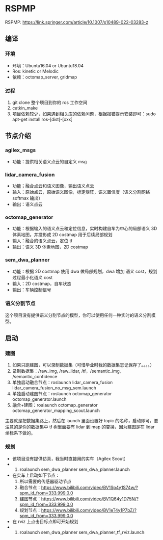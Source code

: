 # RSPMP

RSPMP: https://link.springer.com/article/10.1007/s10489-022-03283-z


## 编译
### 环境
- 环境：Ubuntu16.04 or Ubuntu18.04
- Ros: kinetic or Melodic
- 依赖：octomap_server, gridmap

### 过程
1. git clone 整个项目到你的 ros 工作空间
2. catkin_make
3. 项目依赖较少，如果遇到相关库的依赖问题，根据报错提示安装即可：sudo apt-get install ros-[dist]-[xxx]


## 节点介绍
### agilex_msgs
- 功能：提供相关语义点云的自定义 msg

### lidar_camera_fusion
- 功能；融合点云和语义图像，输出语义点云
- 输入：原始点云，原始语义图像，标定矩阵，语义置信度（语义分割网络 softmax 输出）
- 输出：语义点云

### octomap_generator
- 功能：根据输入的语义点云和定位信息，实时构建自车为中心的局部语义 3D 体素地图，并投影成 2D costmap 用于后续局部规划
- 输入：融合的语义点云，定位 tf
- 输出：语义 3D 体素地图，2D costmap

### sem_dwa_planner
- 功能：根据 2D costmap 使用 dwa 做局部规划，dwa 增加 语义 cost，规划过程最小化语义 cost
- 输入：2D costmap，自车状态
- 输出：车辆控制信号

### 语义分割节点
这个项目没有提供语义分割节点的模型，你可以使用任何一种实时的语义分割模型。

## 启动
### 建图
1. 如果只跑建图，可以录制数据集（可惜毕业时我的数据集忘记保存了。。。。）
2. 录制数据集：/raw_img, /raw_lidar, /tf，/semantic_img, /semantic_confidence
3. 单独启动融合节点：roslaunch lidar_camera_fusion lidar_camera_fusion_no_msg_sem.launch
4. 单独启动建图节点：roslaunch octomap_generator octomap_generator.launch
5. 融合+建图：roalaunch octomap_generator octomap_generator_mapping_scout.launch

主要就是把数据集路上，然后在 launch 里面设置好 topic 的名称，启动即可，要注意的是你的数据集中 tf 树里面要有 lidar 到 map 的变换，因为建图是在 lidar 坐标系下做的。

### 规划
- 该项目没有提供仿真，我当时直接用的实车（Agilex Scout）
-   1. roalaunch sem_dwa_planner sem_dwa_planner.launch
- 在实车上启动如下节点：
    1. 所以需要的传感器驱动节点
    2. 融合节点：https://www.bilibili.com/video/BV1Sp4y1S74w/?spm_id_from=333.999.0.0
    3. 建图节点：https://www.bilibili.com/video/BV1Q64y1D75N/?spm_id_from=333.999.0.0
    4. 规划节点：https://www.bilibili.com/video/BV1eT4y1P7bZ/?spm_id_from=333.999.0.0
- 在 rviz 上点击目标点即可开始规划
-   1. roalaunch sem_dwa_planner sem_dwa_planner_tf_rviz.launch
